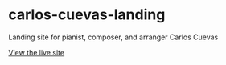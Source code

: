 # carlos-cuevas-landing
Landing site for pianist, composer, and arranger Carlos Cuevas 

[View the live site](https://carloscuevas.net/)

